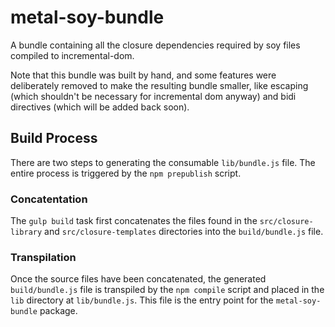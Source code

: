 metal-soy-bundle
===================================

A bundle containing all the closure dependencies required by soy files compiled to incremental-dom.

Note that this bundle was built by hand, and some features were deliberately removed to make the resulting bundle smaller, like escaping (which shouldn't be necessary for incremental dom anyway) and bidi directives (which will be added back soon).

## Build Process

There are two steps to generating the consumable `lib/bundle.js` file. The entire process is triggered by the `npm prepublish` script.

### Concatentation

The `gulp build` task first concatenates the files found in the `src/closure-library` and `src/closure-templates` directories into the `build/bundle.js` file.

### Transpilation

Once the source files have been concatenated, the generated `build/bundle.js` file is transpiled by the `npm compile` script and placed in the `lib` directory at `lib/bundle.js`. This file is the entry point for the `metal-soy-bundle` package.
